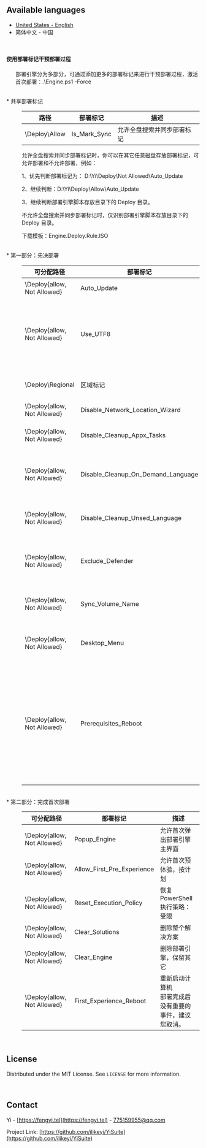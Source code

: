 Available languages
-
 * [United States - English](https://github.com/ilikeyi/YiSuite/blob/main/_Learn/Deployment.Tag/Readme.md)
 * 简体中文 - 中国

<br>

<h4><pre>使用部署标记干预部署过程</pre></h4>
<ul>部署引擎分为多部分，可通过添加更多的部署标记来进行干预部署过程，激活首次部署：.\Engine.ps1 -Force</ul>

<br>
* 共享部署标记
<br>
<dl><dd>

| 路径             | 部署标记               | 描述 |
|------------------|-----------------------|---|
| \Deploy\Allow    | Is_Mark_Sync          | 允许全盘搜索并同步部署标记 |


允许全盘搜索并同步部署标记时，你可以在其它任意磁盘存放部署标记，可允许部署和不允许部署，例如：

   1、优先判断部署标记为：
      D:\Yi\Deploy\Not Allowed\Auto_Update

   2、继续判断：D:\Yi\Deploy\Allow\Auto_Update

   3、继续判断部署引擎脚本存放目录下的 Deploy 目录。

不允许全盘搜索并同步部署标记时，仅识别部署引擎脚本存放目录下的 Deploy 目录。

下载模板：Engine.Deploy.Rule.ISO

</dl></dl>

<br>
* 第一部分：先决部署
<br>
<dl><dd>

| 可分配路径                     | 部署标记               | 描述 |
|-------------------------------|-----------------------|---|
| \Deploy\{allow, Not Allowed}  | Auto_Update           | 允许自动更新 |
| \Deploy\{allow, Not Allowed}  | Use_UTF8              | Beta 版：使用 Unicode UTF-8 提供全球语言支持 |
| \Deploy\Regional              | 区域标记               | 更改系统区域设置 |
| \Deploy\{allow, Not Allowed}  | Disable_Network_Location_Wizard | 网络位置向导 |
| \Deploy\{allow, Not Allowed}  | Disable_Cleanup_Appx_Tasks | Appx 清理维护任务 |
| \Deploy\{allow, Not Allowed}  | Disable_Cleanup_On_Demand_Language | 阻止清理未使用的按需功能语言包 |
| \Deploy\{allow, Not Allowed}  | Disable_Cleanup_Unsed_Language | 阻止清理未使用的语言包 |
| \Deploy\{allow, Not Allowed}  | Exclude_Defender | 添加主目录到 Defend 排除目录 |
| \Deploy\{allow, Not Allowed}  | Sync_Volume_Name | 系统盘卷标：主目录名相同 |
| \Deploy\{allow, Not Allowed}  | Desktop_Menu | 添加个性化“上下文菜单” |
| \Deploy\{allow, Not Allowed}  | Prerequisites_Reboot  | 重新启动计算机<br>完成先决部署后重新启动计算机，可解决需重启才生效的问题。|

<dd></dl>

<br>
* 第二部分：完成首次部署
<br>

<dl><dd>

| 可分配路径                     | 部署标记               | 描述 |
|-------------------------------|-----------------------|---|
| \Deploy\{allow, Not Allowed}  | Popup_Engine          | 允许首次弹出部署引擎主界面 |
| \Deploy\{allow, Not Allowed}  | Allow_First_Pre_Experience | 允许首次预体验，按计划 |
| \Deploy\{allow, Not Allowed}  | Reset_Execution_Policy | 恢复 PowerShell 执行策略：受限 |
| \Deploy\{allow, Not Allowed}  | Clear_Solutions       | 删除整个解决方案 |
| \Deploy\{allow, Not Allowed}  | Clear_Engine          | 删除部署引擎，保留其它 |
| \Deploy\{allow, Not Allowed}  | First_Experience_Reboot | 重新启动计算机<br>部署完成后没有重要的事件，建议您取消。 |

<dd></dl>

<br>

## License

Distributed under the MIT License. See `LICENSE` for more information.

<br>

## Contact

Yi - [https://fengyi.tel](https://fengyi.tel) - 775159955@qq.com

Project Link: [https://github.com/ilikeyi/YiSuite](https://github.com/ilikeyi/YiSuite)
